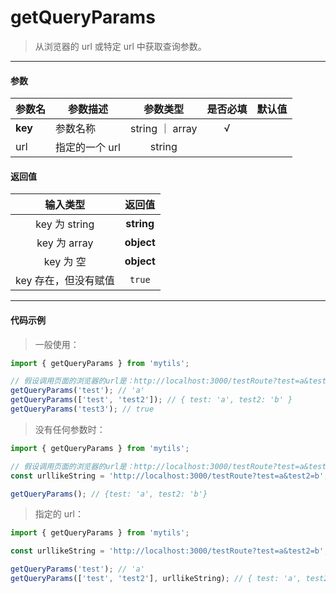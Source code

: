 # getQueryParams

> 从浏览器的 url 或特定 url 中获取查询参数。

---

#### 参数

| 参数名  | 参数描述       |    参数类型     | 是否必填 | 默认值 |
| ------- | -------------- | :-------------: | :------: | :----: |
| **key** | 参数名称       | string ｜ array |    √     |        |
| url     | 指定的一个 url |     string      |          |        |

#### 返回值

|       输入类型       |   返回值   |
| :------------------: | :--------: |
|    key 为 string     | **string** |
|     key 为 array     | **object** |
|      key 为 空       | **object** |
| key 存在，但没有赋值 |   `true`   |

---

#### 代码示例

> 一般使用：

```js
import { getQueryParams } from 'mytils';

// 假设调用页面的浏览器的url是：http://localhost:3000/testRoute?test=a&test2=b&test3
getQueryParams('test'); // 'a'
getQueryParams(['test', 'test2']); // { test: 'a', test2: 'b' }
getQueryParams('test3'); // true
```

> 没有任何参数时：

```js
import { getQueryParams } from 'mytils';

// 假设调用页面的浏览器的url是：http://localhost:3000/testRoute?test=a&test2=b&test3=c
const urllikeString = 'http://localhost:3000/testRoute?test=a&test2=b';

getQueryParams(); // {test: 'a', test2: 'b'}
```

> 指定的 url：

```js
import { getQueryParams } from 'mytils';

const urllikeString = 'http://localhost:3000/testRoute?test=a&test2=b';

getQueryParams('test'); // 'a'
getQueryParams(['test', 'test2'], urllikeString); // { test: 'a', test2: 'b' }
```
